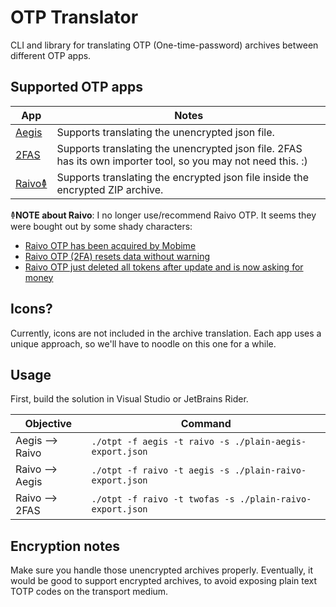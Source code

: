 # OTP Translator

CLI and library for translating OTP (One-time-password) archives between different OTP apps. 

## Supported OTP apps

| App                                                     | Notes                                                                                                        |
|---------------------------------------------------------|--------------------------------------------------------------------------------------------------------------|
| [Aegis](https://github.com/beemdevelopment/Aegis)       | Supports translating the unencrypted json file.                                                              |
| [2FAS](https://github.com/twofas)                       | Supports translating the unencrypted json file. 2FAS has its own importer tool, so you may not need this. :) |
| [Raivo𐃉](https://github.com/raivo-otp/ios-application) | Supports translating the encrypted json file inside the encrypted ZIP archive.                               |

𐃉**NOTE about Raivo**: I no longer use/recommend Raivo OTP. It seems they were bought out by some shady characters:

* [Raivo OTP has been acquired by Mobime](https://news.ycombinator.com/item?id=36942681)
* [Raivo OTP (2FA) resets data without warning](https://news.ycombinator.com/item?id=40843721)
* [Raivo OTP just deleted all tokens after update and is now asking for money](https://news.ycombinator.com/item?id=40523411)

## Icons?

Currently, icons are not included in the archive translation. Each app uses a unique approach, so we'll have to noodle on this one for a while.

## Usage

First, build the solution in Visual Studio or JetBrains Rider.

| Objective       | Command                                                  |
|-----------------|----------------------------------------------------------|
| Aegis --> Raivo | `./otpt -f aegis -t raivo -s ./plain-aegis-export.json`  |
| Raivo --> Aegis | `./otpt -f raivo -t aegis -s ./plain-raivo-export.json`  |
| Raivo --> 2FAS  | `./otpt -f raivo -t twofas -s ./plain-raivo-export.json` |

## Encryption notes

Make sure you handle those unencrypted archives properly. Eventually, it would be good to support encrypted archives, to avoid exposing plain text TOTP codes on the transport medium.
